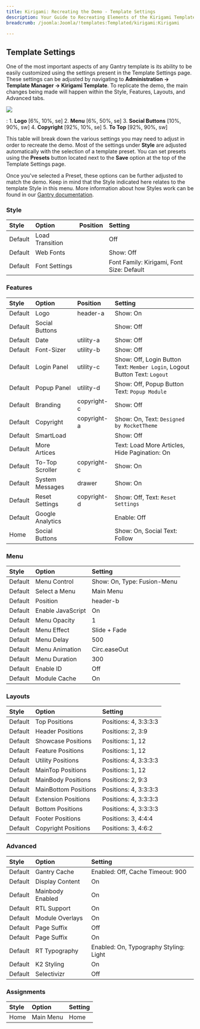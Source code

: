 ```yaml
---
title: Kirigami: Recreating the Demo - Template Settings
description: Your Guide to Recreating Elements of the Kirigami Template for WordPress
breadcrumb: /joomla:Joomla/!templates:Templated/kirigami:Kirigami

---
```


Template Settings
-----
One of the most important aspects of any Gantry template is its ability to be easily customized using the settings present in the Template Settings page. These settings can be adjusted by navigating to **Administration -> Template Manager -> Kirigami Template**. To replicate the demo, the main changes being made will happen within the Style, Features, Layouts, and Advanced tabs. 

![][kirigami2]

:   1. **Logo**  [6%, 10%, se]
    2. **Menu**  [6%, 50%, se]
    3. **Social Buttons** [10%, 90%, sw]
    4. **Copyright**  [92%, 10%, se]
    5. **To Top**  [92%, 90%, sw]

This table will break down the various settings you may need to adjust in order to recreate the demo. Most of the settings under **Style** are adjusted automatically with the selection of a template preset. You can set presets using the **Presets** button located next to the **Save** option at the top of the Template Settings page.

Once you've selected a Preset, these options can be further adjusted to match the demo. Keep in mind that the Style indicated here relates to the template Style in this menu. More information about how Styles work can be found in our [Gantry documentation][Style].

### Style
| Style   | Option          | Position | Setting                                  |  
| :------ | :-------------- | :------- | :--------------------------------------- |  
| Default | Load Transition |          | Off                                      |  
| Default | Web Fonts       |          | Show: Off                                |  
| Default | Font Settings   |          | Font Family: Kirigami, Font Size: Default |   

### Features
| Style   | Option           | Position    | Setting                                                                    |  
| :------ | :--------------- | :---------- | :------------------------------------------------------------------------- |  
| Default | Logo             | header-a    | Show: On                                                                   |  
| Default | Social Buttons   |             | Show: Off                                                                  |  
| Default | Date             | utility-a   | Show: Off                                                                  |  
| Default | Font-Sizer       | utility-b   | Show: Off                                                                  |  
| Default | Login Panel      | utility-c   | Show: Off, Login Button Text: `Member Login`, Logout Button Text: `Logout` |  
| Default | Popup Panel      | utility-d   | Show: Off, Popup Button Text: `Popup Module`                               |  
| Default | Branding         | copyright-c | Show: Off                                                                  |  
| Default | Copyright        | copyright-a | Show: On, Text: `Designed by RocketTheme`                                  |  
| Default | SmartLoad        |             | Show: Off                                                                  |  
| Default | More Artices     |             | Text: Load More Articles, Hide Pagination: On                              |  
| Default | To-Top Scroller  | copyright-c | Show: On                                                                   |  
| Default | System Messages  | drawer      | Show: On                                                                   |  
| Default | Reset Settings   | copyright-d | Show: Off, Text: `Reset Settings`                                          |  
| Default | Google Analytics |             | Enable: Off                                                                |  
| Home    | Social Buttons   |             | Show: On, Social Text: Follow                                              |  

### Menu
| Style   | Option            | Setting                     |  
| :------ | :---------------- | :-------------------------- |  
| Default | Menu Control      | Show: On, Type: Fusion-Menu |  
| Default | Select a Menu     | Main Menu                   |  
| Default | Position          | header-b                    |  
| Default | Enable JavaScript | On                          |  
| Default | Menu Opacity      | 1                           |  
| Default | Menu Effect       | Slide + Fade                |  
| Default | Menu Delay        | 500                         |  
| Default | Menu Animation    | Circ.easeOut                |  
| Default | Menu Duration     | 300                         |  
| Default | Enable ID         | Off                         |  
| Default | Module Cache      | On                          |  

### Layouts
| Style   | Option               | Setting               |  
| :------ | :------------------- | :-------------------- |  
| Default | Top Positions        | Positions: 4, 3:3:3:3 |  
| Default | Header Positions     | Positions: 2, 3:9     |  
| Default | Showcase Positions   | Positions: 1, 12      |  
| Default | Feature Positions    | Positions: 1, 12      |  
| Default | Utility Positions    | Positions: 4, 3:3:3:3 |  
| Default | MainTop Positions    | Positions: 1, 12      |  
| Default | MainBody Positions   | Positions: 2, 9:3     |  
| Default | MainBottom Positions | Positions: 4, 3:3:3:3 |  
| Default | Extension Positions  | Positions: 4, 3:3:3:3 |  
| Default | Bottom Positions     | Positions: 4, 3:3:3:3 |  
| Default | Footer Positions     | Positions: 3, 4:4:4   |  
| Default | Copyright Positions  | Positions: 3, 4:6:2   |  

### Advanced
| Style   | Option           | Setting                                |  
| :------ | :--------------- | :------------------------------------- |  
| Default | Gantry Cache     | Enabled: Off, Cache Timeout: 900       |  
| Default | Display Content  | On                                     |  
| Default | Mainbody Enabled | On                                     |  
| Default | RTL Support      | On                                     |  
| Default | Module Overlays  | On                                     |  
| Default | Page Suffix      | Off                                    |  
| Default | Page Suffix      | On                                     |  
| Default | RT Typography    | Enabled: On, Typography Styling: Light |  
| Default | K2 Styling       | On                                     |  
| Default | Selectivizr      | Off                                    |  

### Assignments
| Style | Option    | Setting |  
| :---- | :-------- | :------ |  
| Home  | Main Menu | Home    |  

[demo25]: assets/Kirigami.jpg
[menu]: ../../start/menu.md
[Style]: http://www.gantry-framework.org/documentation/joomla/configure
[kirigami2]: assets/kirigami.jpeg